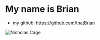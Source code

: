 # My name is Brian
* my github: https://github.com/thatBrian 

![Nicholas Cage](https://www.factinate.com/wp-content/uploads/2017/04/4-8.jpg)
